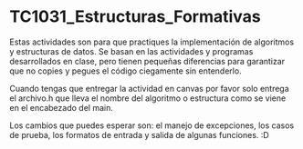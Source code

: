 # TC1031_Estructuras_Formativas

Estas actividades son para que practiques la implementación de algoritmos y estructuras de datos. Se basan en las actividades y programas desarrollados en clase, pero tienen pequeñas diferencias para garantizar que no copies y pegues el código ciegamente sin entenderlo.

Cuando tengas que entregar la actividad en canvas por favor solo entrega el archivo.h que lleva el nombre del algoritmo o estructura como se viene en el encabezado del main.

Los cambios que puedes esperar son: 
el manejo de excepciones, 
los casos de prueba, 
los formatos de entrada y salida de algunas funciones. :D
